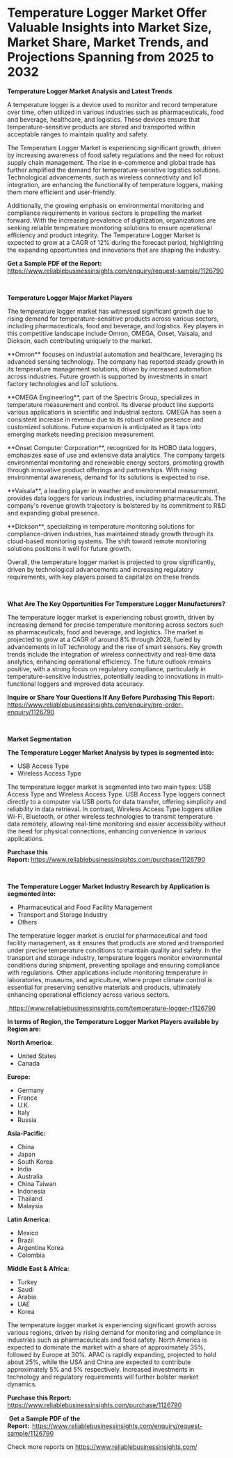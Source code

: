 <p><h1>Temperature Logger Market Offer Valuable Insights into Market Size, Market Share, Market Trends, and Projections Spanning from 2025 to 2032</h1></p><p><strong>Temperature Logger Market Analysis and Latest Trends</strong></p>
<p><p>A temperature logger is a device used to monitor and record temperature over time, often utilized in various industries such as pharmaceuticals, food and beverage, healthcare, and logistics. These devices ensure that temperature-sensitive products are stored and transported within acceptable ranges to maintain quality and safety.</p><p>The Temperature Logger Market is experiencing significant growth, driven by increasing awareness of food safety regulations and the need for robust supply chain management. The rise in e-commerce and global trade has further amplified the demand for temperature-sensitive logistics solutions. Technological advancements, such as wireless connectivity and IoT integration, are enhancing the functionality of temperature loggers, making them more efficient and user-friendly.</p><p>Additionally, the growing emphasis on environmental monitoring and compliance requirements in various sectors is propelling the market forward. With the increasing prevalence of digitization, organizations are seeking reliable temperature monitoring solutions to ensure operational efficiency and product integrity. The Temperature Logger Market is expected to grow at a CAGR of 12% during the forecast period, highlighting the expanding opportunities and innovations that are shaping the industry.</p></p>
<p><strong>Get a Sample PDF of the Report:&nbsp;</strong> <a href="https://www.reliablebusinessinsights.com/enquiry/request-sample/1126790?utm_campaign=2099&utm_medium=2&utm_source=Github&utm_content=ia&utm_term=18022025&utm_id=temperature-logger">https://www.reliablebusinessinsights.com/enquiry/request-sample/1126790</a></p>
<p>&nbsp;</p>
<p><strong>Temperature Logger Major Market Players</strong></p>
<p><p>The temperature logger market has witnessed significant growth due to rising demand for temperature-sensitive products across various sectors, including pharmaceuticals, food and beverage, and logistics. Key players in this competitive landscape include Omron, OMEGA, Onset, Vaisala, and Dickson, each contributing uniquely to the market.</p><p>**Omron** focuses on industrial automation and healthcare, leveraging its advanced sensing technology. The company has reported steady growth in its temperature management solutions, driven by increased automation across industries. Future growth is supported by investments in smart factory technologies and IoT solutions.</p><p>**OMEGA Engineering**, part of the Spectris Group, specializes in temperature measurement and control. Its diverse product line supports various applications in scientific and industrial sectors. OMEGA has seen a consistent increase in revenue due to its robust online presence and customized solutions. Future expansion is anticipated as it taps into emerging markets needing precision measurement.</p><p>**Onset Computer Corporation**, recognized for its HOBO data loggers, emphasizes ease of use and extensive data analytics. The company targets environmental monitoring and renewable energy sectors, promoting growth through innovative product offerings and partnerships. With rising environmental awareness, demand for its solutions is expected to rise.</p><p>**Vaisala**, a leading player in weather and environmental measurement, provides data loggers for various industries, including pharmaceuticals. The company's revenue growth trajectory is bolstered by its commitment to R&D and expanding global presence.</p><p>**Dickson**, specializing in temperature monitoring solutions for compliance-driven industries, has maintained steady growth through its cloud-based monitoring systems. The shift toward remote monitoring solutions positions it well for future growth.</p><p>Overall, the temperature logger market is projected to grow significantly, driven by technological advancements and increasing regulatory requirements, with key players poised to capitalize on these trends.</p></p>
<p>&nbsp;</p>
<p><strong>What Are The Key Opportunities For Temperature Logger Manufacturers?</strong></p>
<p><p>The temperature logger market is experiencing robust growth, driven by increasing demand for precise temperature monitoring across sectors such as pharmaceuticals, food and beverage, and logistics. The market is projected to grow at a CAGR of around 8% through 2028, fueled by advancements in IoT technology and the rise of smart sensors. Key growth trends include the integration of wireless connectivity and real-time data analytics, enhancing operational efficiency. The future outlook remains positive, with a strong focus on regulatory compliance, particularly in temperature-sensitive industries, potentially leading to innovations in multi-functional loggers and improved data accuracy.</p></p>
<p><strong>Inquire or Share Your Questions If Any Before Purchasing This Report:</strong> <a href="https://www.reliablebusinessinsights.com/enquiry/pre-order-enquiry/1126790?utm_campaign=2099&utm_medium=2&utm_source=Github&utm_content=ia&utm_term=18022025&utm_id=temperature-logger">https://www.reliablebusinessinsights.com/enquiry/pre-order-enquiry/1126790</a></p>
<p>&nbsp;</p>
<p><strong>Market Segmentation</strong></p>
<p><strong>The Temperature Logger Market Analysis by types is segmented into:</strong></p>
<p><ul><li>USB Access Type</li><li>Wireless Access Type</li></ul></p>
<p><p>The temperature logger market is segmented into two main types: USB Access Type and Wireless Access Type. USB Access Type loggers connect directly to a computer via USB ports for data transfer, offering simplicity and reliability in data retrieval. In contrast, Wireless Access Type loggers utilize Wi-Fi, Bluetooth, or other wireless technologies to transmit temperature data remotely, allowing real-time monitoring and easier accessibility without the need for physical connections, enhancing convenience in various applications.</p></p>
<p><strong>Purchase this Report:&nbsp;</strong><a href="https://www.reliablebusinessinsights.com/purchase/1126790?utm_campaign=2099&utm_medium=2&utm_source=Github&utm_content=ia&utm_term=18022025&utm_id=temperature-logger">https://www.reliablebusinessinsights.com/purchase/1126790</a></p>
<p>&nbsp;</p>
<p><strong>The Temperature Logger Market Industry Research by Application is segmented into:</strong></p>
<p><ul><li>Pharmaceutical and Food Facility Management</li><li>Transport and Storage Industry</li><li>Others</li></ul></p>
<p><p>The temperature logger market is crucial for pharmaceutical and food facility management, as it ensures that products are stored and transported under precise temperature conditions to maintain quality and safety. In the transport and storage industry, temperature loggers monitor environmental conditions during shipment, preventing spoilage and ensuring compliance with regulations. Other applications include monitoring temperature in laboratories, museums, and agriculture, where proper climate control is essential for preserving sensitive materials and products, ultimately enhancing operational efficiency across various sectors.</p></p>
<p><a href="https://www.reliablebusinessinsights.com/temperature-logger-r1126790?utm_campaign=2099&utm_medium=2&utm_source=Github&utm_content=ia&utm_term=18022025&utm_id=temperature-logger">&nbsp;https://www.reliablebusinessinsights.com/temperature-logger-r1126790</a></p>
<p><strong>In terms of Region, the Temperature Logger Market Players available by Region are:</strong></p>
<p>
    <p> <strong> North America: </strong>
        <ul>
            <li>United States</li>
            <li>Canada</li>
        </ul>
        </p> 
    <p> <strong> Europe: </strong>
        <ul>
            <li>Germany</li>
            <li>France</li>
            <li>U.K.</li>
            <li>Italy</li>
            <li>Russia</li>
        </ul>
        </p> 
    <p> <strong> Asia-Pacific: </strong>
        <ul>
            <li>China</li>
            <li>Japan</li>
            <li>South Korea</li>
            <li>India</li>
            <li>Australia</li>
            <li>China Taiwan</li>
            <li>Indonesia</li>
            <li>Thailand</li>
            <li>Malaysia</li>
        </ul>
        </p> 
    <p> <strong> Latin America: </strong>
        <ul>
            <li>Mexico</li>
            <li>Brazil</li>
            <li>Argentina Korea</li>
            <li>Colombia</li>
        </ul>
        </p> 
    <p> <strong> Middle East & Africa: </strong>
        <ul>
            <li>Turkey</li>
            <li>Saudi</li>
            <li>Arabia</li>
            <li>UAE</li>
            <li>Korea</li>
        </ul>
    </p>
    </p>
<p><p>The temperature logger market is experiencing significant growth across various regions, driven by rising demand for monitoring and compliance in industries such as pharmaceuticals and food safety. North America is expected to dominate the market with a share of approximately 35%, followed by Europe at 30%. APAC is rapidly expanding, projected to hold about 25%, while the USA and China are expected to contribute approximately 5% and 5% respectively. Increased investments in technology and regulatory requirements will further bolster market dynamics.</p></p>
<p><strong>Purchase this Report: </strong><a href="https://www.reliablebusinessinsights.com/purchase/1126790?utm_campaign=2099&utm_medium=2&utm_source=Github&utm_content=ia&utm_term=18022025&utm_id=temperature-logger">https://www.reliablebusinessinsights.com/purchase/1126790</a></p>
<p>&nbsp;<strong>Get a Sample PDF of the Report:&nbsp;&nbsp;</strong><a href="https://www.reliablebusinessinsights.com/enquiry/request-sample/1126790?utm_campaign=2099&utm_medium=2&utm_source=Github&utm_content=ia&utm_term=18022025&utm_id=temperature-logger">https://www.reliablebusinessinsights.com/enquiry/request-sample/1126790</a></p>
<p><strong></strong></p>
<p>Check more reports on <a href="https://www.reliablebusinessinsights.com/?utm_campaign=2099&utm_medium=2&utm_source=Github&utm_content=ia&utm_term=18022025&utm_id=temperature-logger">https://www.reliablebusinessinsights.com/</a></p>